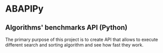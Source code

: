 # ABAPIPy

## Algorithms' benchmarks API (Python)

The primary purpose of this project is to create API that allows to execute different search and sorting algorithm and see how fast they work.

